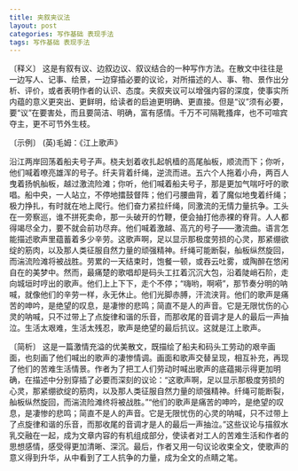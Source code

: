 ```yaml
---
title: 夹叙夹议法
layout: post
categories: 写作基础 表现手法
tags: 写作基础 表现手法
---
```


〔释义〕 这是有叙有议、边叙边议、叙议结合的一种写作方法。在散文中往往是一边写人、记事、绘景，一边穿插必要的议论，对所描述的人、事、物、景作出分析、评价，或者表明作者的认识、态度。夹叙夹议可以增强内容的深度，使事实所内蕴的意义更突出、更鲜明，给读者的启迪更明确、更直接。但是“议”须有必要，要“议”在要害处，而且要简洁、明确，富有感情。千万不可隔靴搔痒，也不可喧宾夺主，更不可节外生枝。

〔示例〕 (英)毛姆：《江上歌声》

沿江两岸回荡着船夫号子声。桡夫划着收扎起帆樯的高尾舢板，顺流而下；你听，他们喊着嘹亮雄浑的号子。纤夫背着纤绳，逆流而进。五六个人拖着小舟，两百人曳着扬帆舢板，越过激流险滩；你听，他们喊着船夫号子，那是更加气喘吁吁的歌唱。船中央，一人站立，不停地擂鼓督阵；他们弓腰曲背，着了魔似地曳着纤绳；极力挣扎，有时就在地上爬行。他们奋力紧拉纤绳，同激流的无情力量抗争。工头在一旁察巡，谁不拼死卖命，那一头破开的竹鞭，便会抽打他赤裸的脊背。人人都得竭尽全力，要不就会前功尽弃。他们喊着激越、高亢的号子——激流曲。语言怎能描述歌声里蕴蓄着多少辛劳。这歌声啊，足以显示那极度劳损的心灵，那紧绷欲绽的筋肉，以及那人类征服自然力量的顽强精神。纤绳可能断裂，舢板纵然旋回，而湍流险滩将被战胜。劳累的一天结束时，饱餐一顿，或吞云吐雾，或陶醉在悠闲自在的美梦中。然而，最痛楚的歌唱却是码头工扛着沉沉大包，沿着陡峭石阶，走向城垣时哼出的歌声。他们上上下下，走个不停；“嗨哟，啊嗬”，那节奏分明的呐喊，就像他们的辛劳一样，永无休止。他们光脚赤膊，汗流浃背。他们的歌声是痛苦的呻吟，是绝望的叹息，是凄惨的悲鸣；简直不是人的声音。它是无限忧伤的心灵的呐喊，只不过带上了点旋律和谐的乐音，而那收尾的音调才是人的最后一声抽泣。生活太艰难，生活太残忍，歌声是绝望的最后抗议。这就是江上歌声。

〔简析〕 这是一篇激情充溢的优美散文，既描绘了船夫和码头工劳动的艰辛画面，也刻画了他们喊出的歌声的凄惨情调。画面和歌声交替呈现，相互补充，再现了他们的苦难生活情景。作者为了把工人们劳动时喊出歌声的底蕴揭示得更加明确，在描述中分别穿插了必要而深刻的议论：“这歌声啊，足以显示那极度劳损的心灵，那紧绷欲绽的筋肉，以及那人类征服自然力量的顽强精神。纤绳可能断裂，舢板纵然旋回，而湍流险滩终将被战胜。”“他们的歌声是痛苦的呻吟，是绝望的叹息，是凄惨的悲鸣；简直不是人的声音。它是无限忧伤的心灵的呐喊，只不过带上了点旋律和谐的乐音，而那收尾的音调才是人的最后一声抽泣。”这些议论与描叙水乳交融在一起，成为文章内容的有机组成部分，使读者对工人的苦难生活和作者的思想感情，感受得更加清晰、深沉。最后，作者又用一句议论收束全文，使歌声的意义得到升华，从中看到了工人抗争的力量，成为全文的点睛之笔。 